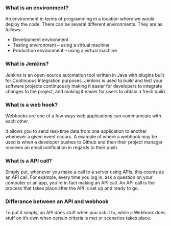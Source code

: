 ### What is an environment?
An environment in terms of programming in a location where we would deploy the code. There can be several different environments. They are as follows:

- Development environment
- Testing environment – using a virtual machine
- Production environment – using a virtual machine


### What is Jenkins?
Jenkins is an open-source automation tool written in Java with plugins built for Continuous Integration purposes. Jenkins is used to build and test your software projects continuously making it easier for developers to integrate changes to the project, and making it easier for users to obtain a fresh build.

### What is a web hook?
Webhooks are one of a few ways web applications can communicate with each other.

It allows you to send real-time data from one application to another whenever a given event occurs. A example of where a webhook may be used is when a developer pushes to Github and then their project manager receives an email notification in regards to their push.

### What is a API call?
Simply put, whenever you make a call to a server using APIs, this counts as an API call. For example, every time you log in, ask a question on your computer or an app, you're in fact making an API call. An API call is the process that takes place after the API is set up and ready to go.

### Differance between an API and webhook
To put it simply, an API does stuff when you ask it to, while a Webhook does stuff on it’s own when certain criteria is met or scenarios takes place. 
